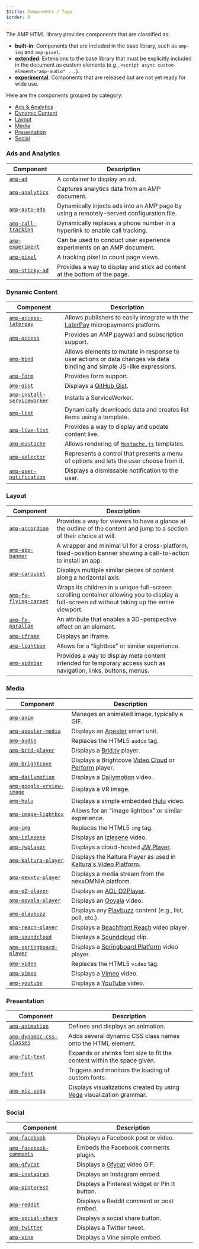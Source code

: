 ```yaml
---
$title: Components / Tags
$order: 0
---
```

The AMP HTML library provides components that are classified as:

- **built-in**: Components that are included in the base library, such as `amp-img` and `amp-pixel`.
- **[extended](https://github.com/ampproject/amphtml/blob/master/extensions/README.md)**: Extensions to the base library that must be explicitly included in the document as custom elements (e.g., `<script async custom-element="amp-audio" ...`).
- **[experimental](experimental.html)**: Components that are released but are not yet ready for wide use.

Here are the components grouped by category:

- [Ads & Analytics](#ads-and-analytics)
- [Dynamic Content](#dynamic-content)
- [Layout](#layout)
- [Media](#media)
- [Presentation](#presentation)
- [Social](#social)

### Ads and Analytics

| Component | Description |
| --------- | ----------- |
| [`amp-ad`](components/ads/amp-ad.html) | A container to display an ad. |
| [`amp-analytics`](components/ads/amp-analytics.html) | Captures analytics data from an AMP document. |
| [`amp-auto-ads`](components/ads/amp-auto-ads.html) | Dynamically injects ads into an AMP page by using a remotely-served configuration file. |
| [`amp-call-tracking`](components/ads/amp-call-tracking.html) |  Dynamically replaces a phone number in a hyperlink to enable call tracking. |
| [`amp-experiment`](components/ads/amp-experiment.html) | Can be used to conduct user experience experiments on an AMP document. |
| [`amp-pixel`](components/ads/amp-pixel.html) | A tracking pixel to count page views. |
| [`amp-sticky-ad`](components/ads/amp-sticky-ad.html) | Provides a way to display and stick ad content at the bottom of the page.|

### Dynamic Content

| Component | Description |
| --------- | ----------- |
| [`amp-access-laterpay`](components/dynamic/amp-access-laterpay.html) | Allows publishers to easily integrate with the [LaterPay](https://www.laterpay.net/) micropayments platform.
| [`amp-access`](components/dynamic/amp-access.html) | Provides an AMP paywall and subscription support.  |
| [`amp-bind`](components/dynamic/amp-bind.html) | Allows elements to mutate in response to user actions or data changes via data binding and simple JS-like expressions. |
| [`amp-form`](components/dynamic/amp-form.html) | Provides form support. |
| [`amp-gist`](components/dynamic/amp-gist.html) | Displays a [GitHub Gist](https://gist.github.com/). |
| [`amp-install-serviceworker`](components/dynamic/amp-install-serviceworker.html) | Installs a ServiceWorker. |
| [`amp-list`](components/dynamic/amp-list.html) | Dynamically downloads data and creates list items using a template. |
| [`amp-live-list`](components/dynamic/amp-live-list.html) | Provides a way to display and update content live. |
| [`amp-mustache`](components/dynamic/amp-mustache.html) | Allows rendering of [`Mustache.js`](https://github.com/janl/mustache.js/) templates. |
| [`amp-selector`](components/dynamic/amp-selector.html) |  Represents a control that presents a menu of options and lets the user choose from it. |
| [`amp-user-notification`](components/dynamic/amp-user-notification.html) | Displays a dismissable notification to the user. |

### Layout

| Component | Description |
| --------- | ----------- |
| [`amp-accordion`](components/layout/amp-accordion.html) | Provides a way for viewers to have a glance at the outline of the content and jump to a section of their choice at will. |
| [`amp-app-banner`](components/layout/amp-app-banner.html) | A wrapper and minimal UI for a cross-platform, fixed-position banner showing a call-to-action to install an app. |
| [`amp-carousel`](components/layout/amp-carousel.html) | Displays multiple similar pieces of content along a horizontal axis. |
| [`amp-fx-flying-carpet`](components/layout/amp-fx-flying-carpet.html) | Wraps its children in a unique full-screen scrolling container allowing you to display a full-screen ad without taking up the entire viewport. |
| [`amp-fx-parallax`](components/layout/amp-fx-parallax.html) |  An attribute that enables a 3D-perspective effect on an element. |
| [`amp-iframe`](components/layout/amp-iframe.html) | Displays an iframe. |
| [`amp-lightbox`](components/layout/amp-lightbox.html) | Allows for a “lightbox” or similar experience. |
| [`amp-sidebar`](components/layout/amp-sidebar.html) | Provides a way to display meta content intended for temporary access such as navigation, links, buttons, menus. |


### Media

| Component | Description |
| --------- | ----------- |
| [`amp-anim`](components/media/amp-anim.html) | Manages an animated image, typically a GIF. |
| [`amp-apester-media`](components/media/amp-apester-media.html) | Displays an [Apester](https://apester.com/) smart unit. |
| [`amp-audio`](components/media/amp-audio.html) | Replaces the HTML5 `audio` tag. |
| [`amp-brid-player`](components/media/amp-brid-player.html) | Displays a [Brid.tv](https://www.brid.tv/) player. |
| [`amp-brightcove`](components/media/amp-brightcove.html) | Displays a Brightcove [Video Cloud](https://www.brightcove.com/en/online-video-platform) or [Perform](https://www.brightcove.com/en/perform) player. |
| [`amp-dailymotion`](components/media/amp-dailymotion.html) | Displays a [Dailymotion](https://www.dailymotion.com) video. |
| [`amp-google-vrview-image`](components/media/amp-google-vrview-image) | Displays a VR image. |
| [`amp-hulu`](components/media/amp-hulu.html) | Displays a simple embedded [Hulu](http://www.hulu.com/) video. |
| [`amp-image-lightbox`](components/media/amp-image-lightbox.html) | Allows for an “image lightbox” or similar experience. |
| [`amp-img`](components/media/amp-img.html)  | Replaces the HTML5 `img` tag. |
| [`amp-izlesene`](components/media/amp-izlesene.html)  | Displays an [Izlesene](https://www.izlesene.com/) video. |
| [`amp-jwplayer`](components/media/amp-jwplayer.html) | Displays a cloud-hosted [JW Player](https://www.jwplayer.com/). |
| [`amp-kaltura-player`](components/media/amp-kaltura-player.html) | Displays the Kaltura Player as used in [Kaltura's Video Platform](https://corp.kaltura.com/). |
| [`amp-nexxtv-player`](components/media/amp-nexxtv-player.html) | Displays a media stream from the nexxOMNIA platform. |
| [`amp-o2-player`](components/media/amp-o2-player.html) | Displays an [AOL O2Player](http://on.aol.com/). |
| [`amp-ooyala-player`](components/media/amp-ooyala-player.html) |  Displays an [Ooyala](https://www.ooyala.com/) video. |
| [`amp-playbuzz`](components/media/amp-playbuzz.html) |  Displays any [Playbuzz](http://www.playbuzz.com/) content (e.g., list, poll, etc.). |
| [`amp-reach-player`](components/media/amp-reach-player.html) | Displays a [Beachfront Reach](https://beachfrontreach.com/) video player. |
| [`amp-soundcloud`](components/media/amp-soundcloud.html) | Displays a [Soundcloud](https://soundcloud.com/) clip. |
| [`amp-springboard-player`](components/media/amp-springboard-player.html) | Displays a [Springboard Platform](http://publishers.springboardplatform.com/users/login) video player. |
| [`amp-video`](components/media/amp-video.html) | Replaces the HTML5 `video` tag. |
| [`amp-vimeo`](components/media/amp-vimeo.html) | Displays a [Vimeo](https://vimeo.com/) video. |
| [`amp-youtube`](components/media/amp-youtube.html) | Displays a [YouTube](https://www.youtube.com/) video. |

### Presentation

| Component | Description |
| --------- | ----------- |
| [`amp-animation`](components/presentation/amp-animation.html) | Defines and displays an animation. |
| [`amp-dynamic-css-classes`](components/presentation/amp-dynamic-css-classes.html) | Adds several dynamic CSS class names onto the HTML element. |
| [`amp-fit-text`](components/presentation/amp-fit-text.html) | Expands or shrinks font size to fit the content within the space given. |
| [`amp-font`](components/presentation/amp-font.html) | Triggers and monitors the loading of custom fonts. |
| [`amp-viz-vega`](components/presentation/amp-viz-vega.html) | Displays visualizations created by using [Vega](https://vega.github.io/vega/) visualization grammar.|


### Social

| Component | Description |
| --------- | ----------- |
| [`amp-facebook`](components/social/amp-facebook.html) | Displays a Facebook post or video. |
| [`amp-facebook-comments`](components/social/amp-facebook-comments.html) | Embeds the Facebook comments plugin. |
| [`amp-gfycat`](components/social/amp-gfycat.html) | Displays a [Gfycat](https://gfycat.com) video GIF. |
| [`amp-instagram`](components/social/amp-instagram.html) | Displays an Instagram embed. |
| [`amp-pinterest`](components/social/amp-pinterest.html) | Displays a Pinterest widget or Pin It button. |
| [`amp-reddit`](components/social/amp-reddit.html) |  Displays a Reddit comment or post embed. |
| [`amp-social-share`](components/social/amp-social-share.html) | Displays a social share button. |
| [`amp-twitter`](components/social/amp-twitter.html) | Displays a Twitter tweet. |
| [`amp-vine`](components/social/amp-vine.html) | Displays a Vine simple embed. |
